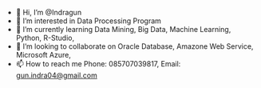 - 👋 Hi, I’m @Indragun
- 👀 I’m interested in Data Processing Program
- 🌱 I’m currently learning Data Mining, Big Data, Machine Learning, Python, R-Studio, 
- 💞️ I’m looking to collaborate on Oracle Database, Amazone Web Service, Microsoft Azure,
- 📫 How to reach me Phone: 085707039817, Email: gun.indra04@gmail.com

<!---
Indragun/Indragun is a ✨ special ✨ repository because its `README.md` (this file) appears on your GitHub profile.
You can click the Preview link to take a look at your changes.
--->
